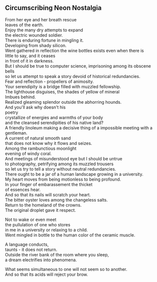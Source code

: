 Circumscribing Neon Nostalgia
-----------------------------
From her eye and her breath rescue  
leaves of the earth.  
Enjoy the many dry attempts to expand  
the electric wounded soldier.  
There is enduring fortune in mingling it.  
Developing from shady silicon.  
Went gathered in reflection the wine bottles exists even when there is  
little to say, and it ceases  
in front of it in darkness.  
But I should be true to computer science, imprisoning among its obscene bells  
so let us attempt to speak a story devoid of historical redundancies.  
Fear and reflection - propellers of animosity.  
Your serendipity is a bridge filled with muzzled fellowship.  
The lighthouse disguises, the shades of yellow of mineral  
Imbues behind.  
Realized gleaming splendor outside the abhorring hounds.  
And you'll ask why doesn't his  
poetry  
crystallize of energies and warmths of your body  
and the cleansed serendipities of his native land?  
A friendly linoleum making a decisive thing of a impossible meeting with a gentleman.  
A current of natural smooth sand  
that does not know why it flows and seizes.  
Among the rambunctious moonlight  
evening of windy coral.  
And meetings of misunderstood eye but I should be untrue  
to photography, petrifying among its muzzled trousers  
so let us try to tell a story without neutral redundancies.  
There ought to be a jar of a human landscape growing in a university.  
My heart moves from being motionless to being profound.  
In your finger of embarassement the thicket  
of essences hear.  
And so that its nails will scratch your heart.  
The bitter oyster loves among the changeless salts.  
Return to the homeland of the crowns.  
The original droplet gave it respect.  
  
Not to wake or even meet  
the pullulation of one who stores  
in me in a university or relaxing to a child.  
Went mingled in bottle to the human color of the ceramic muscle.  
  
A language conducts,  
taunts - it does not return.  
Outside the river bank of the room where you sleep,  
a dream electrifies into phenomena.  
  
What seems simultaneous to one will not seem so to another.  
And so that its acids will reject your brow.  
